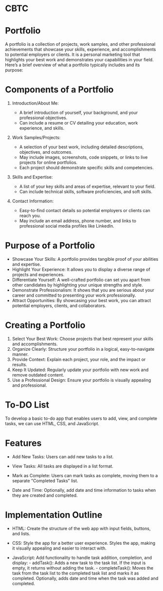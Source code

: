 # CBTC

# Portfolio

A portfolio is a collection of projects, work samples, and other professional achievements that showcase your skills, experience, and accomplishments to potential employers or clients. It is a personal marketing tool that highlights your best work and demonstrates your capabilities in your field. Here’s a brief overview of what a portfolio typically includes and its purpose:

# Components of a Portfolio

1. Introduction/About Me:
   - A brief introduction of yourself, your background, and your professional objectives.
   - Can include a resume or CV detailing your education, work experience, and skills.

2. Work Samples/Projects:
   - A selection of your best work, including detailed descriptions, objectives, and outcomes.
   - May include images, screenshots, code snippets, or links to live projects for online portfolios.
   - Each project should demonstrate specific skills and competencies.

3. Skills and Expertise:
   - A list of your key skills and areas of expertise, relevant to your field.
   - Can include technical skills, software proficiencies, and soft skills.

4. Contact Information:
   - Easy-to-find contact details so potential employers or clients can reach you.
   - May include an email address, phone number, and links to professional social media profiles like LinkedIn.

# Purpose of a Portfolio

- Showcase Your Skills: A portfolio provides tangible proof of your abilities and expertise.
- Highlight Your Experience: It allows you to display a diverse range of projects and experiences.
- Differentiate Yourself: A well-crafted portfolio can set you apart from other candidates by highlighting your unique strengths and 
  style.
- Demonstrate Professionalism: It shows that you are serious about your career and committed to presenting your work professionally.
- Attract Opportunities: By showcasing your best work, you can attract potential employers, clients, and collaborators.

# Creating a Portfolio

1. Select Your Best Work: Choose projects that best represent your skills and accomplishments.
2. Organize Clearly: Structure your portfolio in a logical, easy-to-navigate manner.
3. Provide Context: Explain each project, your role, and the impact or results.
4. Keep It Updated: Regularly update your portfolio with new work and remove outdated content.
5. Use a Professional Design: Ensure your portfolio is visually appealing and professional.


# To-DO List

To develop a basic to-do app that enables users to add, view, and complete tasks, we can use HTML, CSS, and JavaScript. 

# Features

- Add New Tasks: Users can add new tasks to a list.

- View Tasks: All tasks are displayed in a list format.

- Mark as Complete: Users can mark tasks as complete, moving them to a separate "Completed Tasks" list.

- Date and Time: Optionally, add date and time information to tasks when they are created and completed.

# Implementation Outline

- HTML: Create the structure of the web app with input fields, buttons, and lists.
  
- CSS: Style the app for a better user experience.
       Styles the app, making it visually appealing and easier to interact with.
     
- JavaScript: Add functionality to handle task addition, completion, and display:
            - addTask(): Adds a new task to the task list. If the input is empty, it returns without adding the task.
            - completeTask(): Moves the task from the task list to the completed task list and marks it as completed. Optionally, adds 
                            date and time when the task was added and completed.


